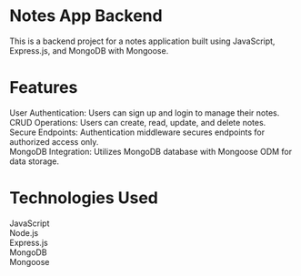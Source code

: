 <h1>Notes App Backend</h1>
This is a backend project for a notes application built using JavaScript, Express.js, and MongoDB with Mongoose.

<h1>Features</h1>
User Authentication: Users can sign up and login to manage their notes.<br>
CRUD Operations: Users can create, read, update, and delete notes.<br>
Secure Endpoints: Authentication middleware secures endpoints for authorized access only.<br>
MongoDB Integration: Utilizes MongoDB database with Mongoose ODM for data storage.<br>

<h1>Technologies Used</h1>
JavaScript<br>
Node.js<br>
Express.js<br>
MongoDB<br>
Mongoose<br>
